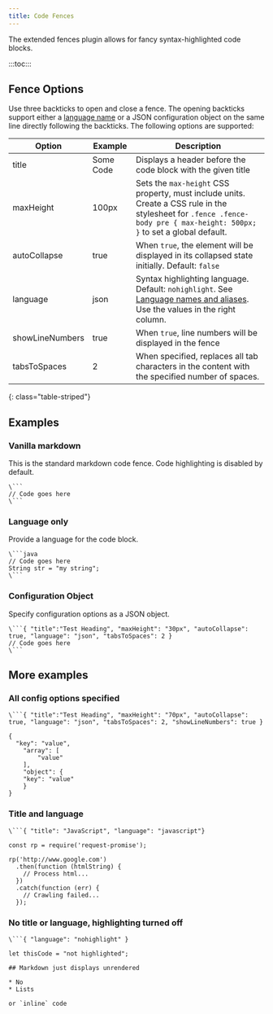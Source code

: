 ```yaml
---
title: Code Fences
---
```


The extended fences plugin allows for fancy syntax-highlighted code blocks.

:::toc:::

## Fence Options

Use three backticks to open and close a fence. The opening backticks support either a [language name](https://highlightjs.readthedocs.io/en/latest/css-classes-reference.html#language-names-and-aliases) or a JSON configuration object on the same line directly following the backticks. The following options are supported:

| Option | Example | Description |
|--------|---------|-------------|
| title | Some Code | Displays a header before the code block with the given title |
| maxHeight | 100px | Sets the `max-height` CSS property, must include units. Create a CSS rule in the stylesheet for `.fence .fence-body pre { max-height: 500px; }` to set a global default. | 
| autoCollapse | true | When `true`, the element will be displayed in its collapsed state initially. Default: `false` |
| language | json | Syntax highlighting language. Default: `nohighlight`. See [Language names and aliases](https://highlightjs.readthedocs.io/en/latest/css-classes-reference.html#language-names-and-aliases). Use the values in the right column. |
| showLineNumbers | true | When `true`, line numbers will be displayed in the fence |
| tabsToSpaces | 2 | When specified, replaces all tab characters in the content with the specified number of spaces. |
{: class="table-striped"}

## Examples

### Vanilla markdown

This is the standard markdown code fence. Code highlighting is disabled by default.

```
\```
// Code goes here
\```
```

### Language only

Provide a language for the code block.

```
\```java
// Code goes here
String str = "my string";
\```
```

### Configuration Object

Specify configuration options as a JSON object.

```{ "title":"Test Heading", "maxHeight": "30px", "autoCollapse": true, "language": "json", "tabsToSpaces": 2 }
\```{ "title":"Test Heading", "maxHeight": "30px", "autoCollapse": true, "language": "json", "tabsToSpaces": 2 }
// Code goes here
\```
```


## More examples

### All config options specified

```
\```{ "title":"Test Heading", "maxHeight": "70px", "autoCollapse": true, "language": "json", "tabsToSpaces": 2, "showLineNumbers": true }
```

```{ "title":"Test Heading", "maxHeight": "70px", "autoCollapse": true, "language": "json", "tabsToSpaces": 2, "showLineNumbers": true }
{
  "key": "value",
	"array": [
		"value"
	],
	"object": {
    "key": "value"
	}
}
```

### Title and language

```
\```{ "title": "JavaScript", "language": "javascript"}
```

```{ "title": "JavaScript", "language": "javascript"}
const rp = require('request-promise');

rp('http://www.google.com')
  .then(function (htmlString) {
    // Process html...
  })
  .catch(function (err) {
    // Crawling failed...
  });
```

### No title or language, highlighting turned off

```
\```{ "language": "nohighlight" }
```

```{ "language": "nohighlight" }
let thisCode = "not highlighted";

## Markdown just displays unrendered

* No
* Lists

or `inline` code
```
